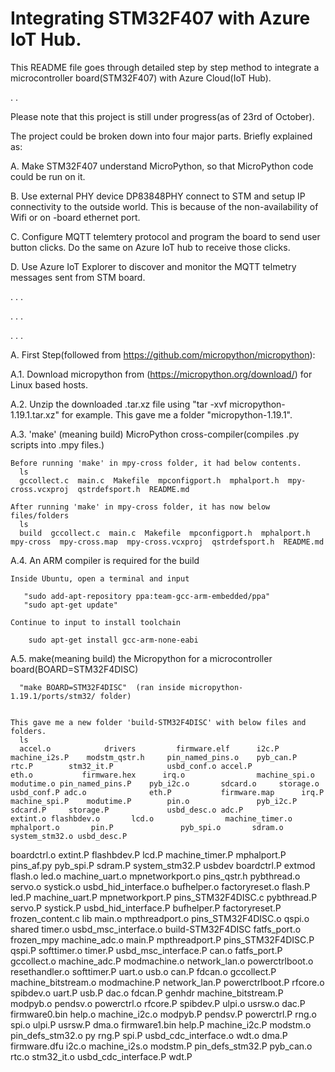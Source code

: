 # Integrating STM32F407 with Azure IoT Hub.
This README file goes through detailed step by step method to integrate a microcontroller board(STM32F407) with Azure Cloud(IoT Hub).

.
.


Please note that this project is still under progress(as of 23rd of October).

The project could be broken down into four major parts. Briefly explained as:

A. Make STM32F407 understand MicroPython, so that MicroPython code could be run on it.
 
B. Use external PHY device DP83848PHY connect to STM and setup IP connectivity to the outside world. This is because of the non-availability of Wifi or on -board ethernet port.

C. Configure MQTT telemtery protocol and program the board to send user button clicks. Do the same on Azure IoT hub to receive those clicks.

D. Use Azure IoT Explorer to discover and monitor the MQTT telmetry messages sent from STM board.

.
.
.

.
.
.

.
.
.


A. First Step(followed from https://github.com/micropython/micropython): 

A.1. Download micropython from (https://micropython.org/download/) for Linux based hosts.

A.2. Unzip the downloaded .tar.xz file using "tar -xvf micropython-1.19.1.tar.xz" for example. This gave me a folder "micropython-1.19.1".

A.3. 'make' (meaning build) MicroPython cross-compiler(compiles .py scripts into .mpy files.)

    Before running 'make' in mpy-cross folder, it had below contents.
      ls
      gccollect.c  main.c  Makefile  mpconfigport.h  mphalport.h  mpy-cross.vcxproj  qstrdefsport.h  README.md
      
    After running 'make' in mpy-cross folder, it has now below files/folders
      ls
      build  gccollect.c  main.c  Makefile  mpconfigport.h  mphalport.h  mpy-cross  mpy-cross.map  mpy-cross.vcxproj  qstrdefsport.h  README.md
      
A.4. An ARM compiler is required for the build

    Inside Ubuntu, open a terminal and input
    
       "sudo add-apt-repository ppa:team-gcc-arm-embedded/ppa"
       "sudo apt-get update"
       
    Continue to input to install toolchain
    
        sudo apt-get install gcc-arm-none-eabi
        
A.5.  make(meaning build) the  Micropython for a microcontroller board(BOARD=STM32F4DISC)

      "make BOARD=STM32F4DISC"  (ran inside micropython-1.19.1/ports/stm32/ folder)
    
    
    This gave me a new folder 'build-STM32F4DISC' with below files and folders.
      ls
      accel.o            drivers         firmware.elf      i2c.P                machine_i2s.P    modstm_qstr.h     pin_named_pins.o    pyb_can.P      rtc.P        stm32_it.P            usbd_conf.o accel.P            eth.o           firmware.hex      irq.o                machine_spi.o    modutime.o pin_named_pins.P    pyb_i2c.o       sdcard.o     storage.o             usbd_conf.P adc.o              eth.P           firmware.map      irq.P                machine_spi.P    modutime.P        pin.o               pyb_i2c.P       sdcard.P     storage.P             usbd_desc.o adc.P              extint.o flashbdev.o       lcd.o                machine_timer.o  mphalport.o       pin.P               pyb_spi.o       sdram.o      system_stm32.o usbd_desc.P
boardctrl.o        extint.P        flashbdev.P       lcd.P                machine_timer.P  mphalport.P       pins_af.py          pyb_spi.P       sdram.P      system_stm32.P        usbdev
boardctrl.P        extmod          flash.o           led.o                machine_uart.o   mpnetworkport.o   pins_qstr.h         pybthread.o     servo.o      systick.o             usbd_hid_interface.o
bufhelper.o        factoryreset.o  flash.P           led.P                machine_uart.P   mpnetworkport.P   pins_STM32F4DISC.c  pybthread.P     servo.P      systick.P             usbd_hid_interface.P
bufhelper.P        factoryreset.P  frozen_content.c  lib                  main.o           mpthreadport.o    pins_STM32F4DISC.o  qspi.o          shared       timer.o               usbd_msc_interface.o
build-STM32F4DISC  fatfs_port.o    frozen_mpy        machine_adc.o        main.P           mpthreadport.P    pins_STM32F4DISC.P  qspi.P          softtimer.o  timer.P               usbd_msc_interface.P
can.o              fatfs_port.P    gccollect.o       machine_adc.P        modmachine.o     network_lan.o     powerctrlboot.o     resethandler.o  softtimer.P  uart.o                usb.o
can.P              fdcan.o         gccollect.P       machine_bitstream.o  modmachine.P     network_lan.P     powerctrlboot.P     rfcore.o        spibdev.o    uart.P                usb.P
dac.o              fdcan.P         genhdr            machine_bitstream.P  modpyb.o         pendsv.o          powerctrl.o         rfcore.P        spibdev.P    ulpi.o                usrsw.o
dac.P              firmware0.bin   help.o            machine_i2c.o        modpyb.P         pendsv.P          powerctrl.P         rng.o           spi.o        ulpi.P                usrsw.P
dma.o              firmware1.bin   help.P            machine_i2c.P        modstm.o         pin_defs_stm32.o  py                  rng.P           spi.P        usbd_cdc_interface.o  wdt.o
dma.P              firmware.dfu    i2c.o             machine_i2s.o        modstm.P         pin_defs_stm32.P  pyb_can.o           rtc.o           stm32_it.o   usbd_cdc_interface.P  wdt.P



